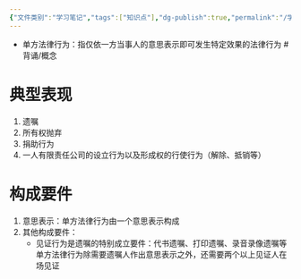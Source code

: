 ```yaml
---
{"文件类别":"学习笔记","tags":["知识点"],"dg-publish":true,"permalink":"/学习笔记studyup/知识点cheese/单方法律行为/","dgPassFrontmatter":true,"created":"2024-09-13T08:49:57.401+08:00","updated":"2024-10-13T16:51:41.032+08:00"}
---
```


- 单方法律行为：指仅依一方当事人的意思表示即可发生特定效果的法律行为 #背诵/概念 
# 典型表现
1. 遗嘱
2. 所有权抛弃
3. 捐助行为
4. 一人有限责任公司的设立行为以及形成权的行使行为（解除、抵销等）

# 构成要件
1. 意思表示：单方法律行为由一个意思表示构成
2. 其他构成要件：
	- 见证行为是遗嘱的特别成立要件：代书遗嘱、打印遗嘱、录音录像遗嘱等单方法律行为除需要遗嘱人作出意思表示之外，还需要两个以上见证人在场见证